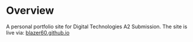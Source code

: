 # Overview
A personal portfolio site for Digital Technologies A2 Submission. The site is live via: <a href="blazer60.github.io">blazer60.github.io</a>

